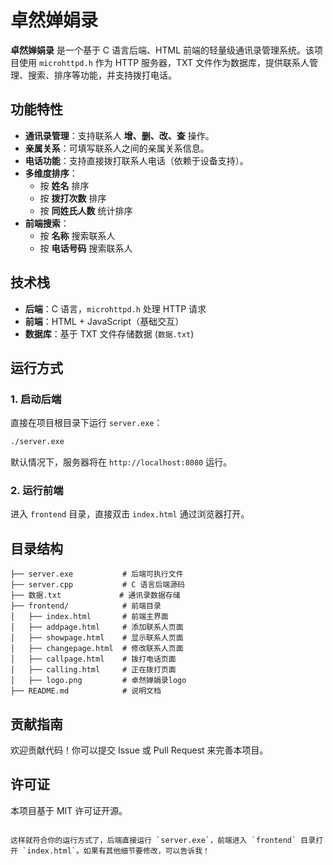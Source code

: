# 卓然婵娟录

**卓然婵娟录** 是一个基于 C 语言后端、HTML 前端的轻量级通讯录管理系统。该项目使用 `microhttpd.h` 作为 HTTP 服务器，TXT 文件作为数据库，提供联系人管理、搜索、排序等功能，并支持拨打电话。

## 功能特性

- **通讯录管理**：支持联系人 **增、删、改、查** 操作。
- **亲属关系**：可填写联系人之间的亲属关系信息。
- **电话功能**：支持直接拨打联系人电话（依赖于设备支持）。
- **多维度排序**：
  - 按 **姓名** 排序
  - 按 **拨打次数** 排序
  - 按 **同姓氏人数** 统计排序
- **前端搜索**：
  - 按 **名称** 搜索联系人
  - 按 **电话号码** 搜索联系人

## 技术栈

- **后端**：C 语言，`microhttpd.h` 处理 HTTP 请求
- **前端**：HTML + JavaScript（基础交互）
- **数据库**：基于 TXT 文件存储数据 (`数据.txt`)

## 运行方式

### 1. 启动后端

直接在项目根目录下运行 `server.exe`：

```sh
./server.exe
```

默认情况下，服务器将在 `http://localhost:8080` 运行。

### 2. 运行前端

进入 `frontend` 目录，直接双击 `index.html` 通过浏览器打开。

## 目录结构

```
├── server.exe           # 后端可执行文件
├── server.cpp           # C 语言后端源码
├── 数据.txt             # 通讯录数据存储
├── frontend/            # 前端目录
│   ├── index.html       # 前端主界面
│   ├── addpage.html     # 添加联系人页面
│   ├── showpage.html    # 显示联系人页面
│   ├── changepage.html  # 修改联系人页面
│   ├── callpage.html    # 拨打电话页面
│   ├── calling.html     # 正在拨打页面
│   ├── logo.png         # 卓然婵娟录logo
├── README.md            # 说明文档
```

## 贡献指南

欢迎贡献代码！你可以提交 Issue 或 Pull Request 来完善本项目。

## 许可证

本项目基于 MIT 许可证开源。
```

这样就符合你的运行方式了，后端直接运行 `server.exe`，前端进入 `frontend` 目录打开 `index.html`。如果有其他细节要修改，可以告诉我！
